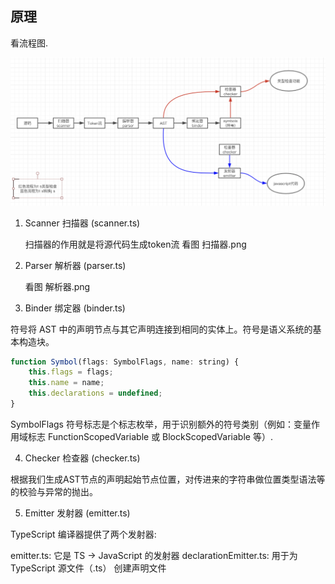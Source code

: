 ## 原理

看流程图. 

<img src="../assets/ts编译流程图.png">

1. Scanner 扫描器 (scanner.ts)

    扫描器的作用就是将源代码生成token流
    看图 扫描器.png

2. Parser 解析器 (parser.ts)

    看图 解析器.png

3. Binder 绑定器 (binder.ts)

符号将 AST 中的声明节点与其它声明连接到相同的实体上。符号是语义系统的基本构造块。
```js
function Symbol(flags: SymbolFlags, name: string) {
    this.flags = flags;
    this.name = name;
    this.declarations = undefined;
}
```

SymbolFlags 符号标志是个标志枚举，用于识别额外的符号类别（例如：变量作用域标志 FunctionScopedVariable 或 BlockScopedVariable 等）.

4. Checker 检查器 (checker.ts)

根据我们生成AST节点的声明起始节点位置，对传进来的字符串做位置类型语法等的校验与异常的抛出。


5. Emitter 发射器 (emitter.ts)

TypeScript 编译器提供了两个发射器:

emitter.ts: 它是 TS -> JavaScript 的发射器
declarationEmitter.ts: 用于为 TypeScript 源文件（.ts） 创建声明文件

